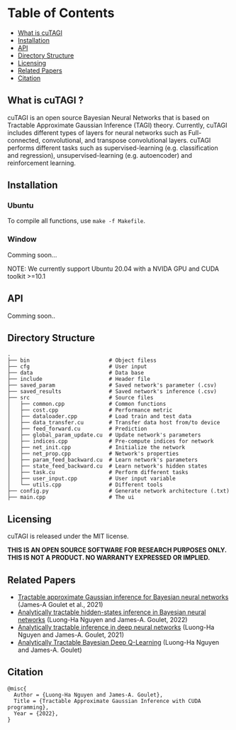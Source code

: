 # Table of Contents
* [What is cuTAGI](#What-is-cuTAGI)
* [Installation](#Installation)
* [API](#API)
* [Directory Structure](#directory-structure)
* [Licensing](#licensing)
* [Related Papers](#related-papers)
* [Citation](#citation)

## What is cuTAGI ?
cuTAGI is an open source Bayesian Neural Networks that is based on Tractable Approximate Gaussian Inference (TAGI) theory. Currently, cuTAGI includes different types of layers for neural networks such as Full-connected, convolutional, and transpose convolutional layers. cuTAGI performs different tasks such as supervised-learning (e.g. classification and regression), unsupervised-learning (e.g. autoencoder) and reinforcement learning. 

## Installation
### Ubuntu
To compile all functions, use `make -f Makefile`.

### Window

Comming soon...

NOTE: We currently support Ubuntu 20.04 with a NVIDA GPU and CUDA toolkit >=10.1

## API

Comming soon..

## Directory Structure
```
.
├── bin                         # Object filess
├── cfg                         # User input
├── data                        # Data base
├── include                     # Header file
├── saved_param                 # Saved network's parameter (.csv)
├── saved_results               # Saved network's inference (.csv)
├── src                         # Source files
│   ├── common.cpp              # Common functions 
│   ├── cost.cpp                # Performance metric
│   ├── dataloader.cpp          # Load train and test data
│   ├── data_transfer.cu        # Transfer data host from/to device
│   ├── feed_forward.cu         # Prediction 
│   ├── global_param_update.cu  # Update network's parameters
│   ├── indices.cpp             # Pre-compute indices for network
│   ├── net_init.cpp            # Initialize the network
│   ├── net_prop.cpp            # Network's properties
│   ├── param_feed_backward.cu  # Learn network's parameters
│   ├── state_feed_backward.cu  # Learn network's hidden states
│   ├── task.cu                 # Perform different tasks 
│   ├── user_input.cpp          # User input variable
│   └── utils.cpp               # Different tools
├── config.py                   # Generate network architecture (.txt)
├── main.cpp                    # The ui
```

## Licensing 

cuTAGI is released under the MIT license. 

**THIS IS AN OPEN SOURCE SOFTWARE FOR RESEARCH PURPOSES ONLY. THIS IS NOT A PRODUCT. NO WARRANTY EXPRESSED OR IMPLIED.**
## Related Papers 

* [Tractable approximate Gaussian inference for Bayesian neural networks](https://www.jmlr.org/papers/volume22/20-1009/20-1009.pdf) (James-A Goulet et al., 2021) 
* [Analytically tractable hidden-states inference in Bayesian neural networks](https://www.jmlr.org/papers/volume22/20-1009/20-1009.pdf) (Luong-Ha Nguyen and James-A. Goulet, 2022)
* [Analytically tractable inference in deep neural networks](https://arxiv.org/pdf/2103.05461.pdf) (Luong-Ha Nguyen and James-A. Goulet, 2021)
* [Analytically Tractable Bayesian Deep Q-Learning](https://arxiv.org/pdf/2106.11086.pdf) (Luong-Ha Nguyen and James-A. Goulet)

## Citation

```
@misc{
  Author = {Luong-Ha Nguyen and James-A. Goulet},
  Title = {Tractable Approximate Gaussian Inference with CUDA programming},
  Year = {2022},
}
```
